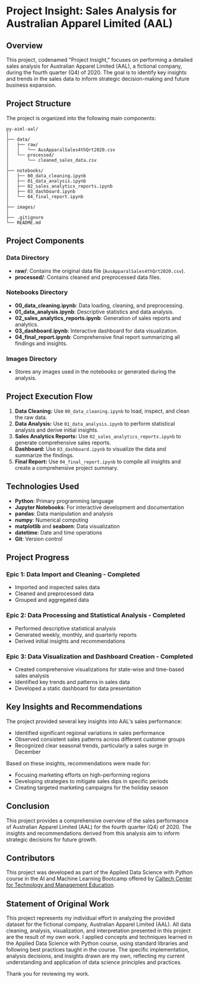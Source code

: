 # Project Insight: Sales Analysis for Australian Apparel Limited (AAL)

## Overview
This project, codenamed "Project Insight," focuses on performing a detailed sales analysis for Australian Apparel Limited (AAL), a fictional company, during the fourth quarter (Q4) of 2020. The goal is to identify key insights and trends in the sales data to inform strategic decision-making and future business expansion.

## Project Structure
The project is organized into the following main components:
```
py-aiml-aal/
│
├── data/
│   ├── raw/
│   │   └── AusApparalSales4thQrt2020.csv
│   └── processed/
│       └── cleaned_sales_data.csv
│
├── notebooks/
│   ├── 00_data_cleaning.ipynb
│   ├── 01_data_analysis.ipynb
│   ├── 02_sales_analytics_reports.ipynb
│   ├── 03_dashboard.ipynb
│   └── 04_final_report.ipynb
│
├── images/
│
├── .gitignore
└── README.md
```

## Project Components

### Data Directory
- **raw/**: Contains the original data file (`AusApparalSales4thQrt2020.csv`).
- **processed/**: Contains cleaned and preprocessed data files.

### Notebooks Directory
- **00_data_cleaning.ipynb**: Data loading, cleaning, and preprocessing.
- **01_data_analysis.ipynb**: Descriptive statistics and data analysis.
- **02_sales_analytics_reports.ipynb**: Generation of sales reports and analytics.
- **03_dashboard.ipynb**: Interactive dashboard for data visualization.
- **04_final_report.ipynb**: Comprehensive final report summarizing all findings and insights.

### Images Directory
- Stores any images used in the notebooks or generated during the analysis.

## Project Execution Flow

1. **Data Cleaning:** Use `00_data_cleaning.ipynb` to load, inspect, and clean the raw data.
2. **Data Analysis:** Use `01_data_analysis.ipynb` to perform statistical analysis and derive initial insights.
3. **Sales Analytics Reports:** Use `02_sales_analytics_reports.ipynb` to generate comprehensive sales reports.
4. **Dashboard:** Use `03_dashboard.ipynb` to visualize the data and summarize the findings.
5. **Final Report:** Use `04_final_report.ipynb` to compile all insights and create a comprehensive project summary.

## Technologies Used

- **Python**: Primary programming language
- **Jupyter Notebooks**: For interactive development and documentation
- **pandas**: Data manipulation and analysis
- **numpy**: Numerical computing
- **matplotlib** and **seaborn**: Data visualization
- **datetime**: Date and time operations
- **Git**: Version control

## Project Progress

### Epic 1: Data Import and Cleaning - Completed
- Imported and inspected sales data
- Cleaned and preprocessed data
- Grouped and aggregated data

### Epic 2: Data Processing and Statistical Analysis - Completed
- Performed descriptive statistical analysis
- Generated weekly, monthly, and quarterly reports
- Derived initial insights and recommendations

### Epic 3: Data Visualization and Dashboard Creation - Completed
- Created comprehensive visualizations for state-wise and time-based sales analysis
- Identified key trends and patterns in sales data
- Developed a static dashboard for data presentation

## Key Insights and Recommendations

The project provided several key insights into AAL's sales performance:
- Identified significant regional variations in sales performance
- Observed consistent sales patterns across different customer groups
- Recognized clear seasonal trends, particularly a sales surge in December

Based on these insights, recommendations were made for:
- Focusing marketing efforts on high-performing regions
- Developing strategies to mitigate sales dips in specific periods
- Creating targeted marketing campaigns for the holiday season

## Conclusion

This project provides a comprehensive overview of the sales performance of Australian Apparel Limited (AAL) for the fourth quarter (Q4) of 2020. The insights and recommendations derived from this analysis aim to inform strategic decisions for future growth.

## Contributors

This project was developed as part of the Applied Data Science with Python course in the AI and Machine Learning Bootcamp offered by [Caltech Center for Technology and Management Education](https://ctme.caltech.edu/).

## Statement of Original Work

This project represents my individual effort in analyzing the provided dataset for the fictional company, Australian Apparel Limited (AAL). All data cleaning, analysis, visualization, and interpretation presented in this project are the result of my own work. I applied concepts and techniques learned in the Applied Data Science with Python course, using standard libraries and following best practices taught in the course. The specific implementation, analysis decisions, and insights drawn are my own, reflecting my current understanding and application of data science principles and practices.

Thank you for reviewing my work.


